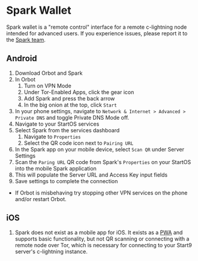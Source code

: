 # Spark Wallet

Spark wallet is a "remote control" interface for a remote c-lightning node intended for advanced users. If you experience issues, please report it to the [Spark team](https://github.com/shesek/spark-wallet/issues).

## Android

1. Download Orbot and Spark
1. In Orbot
    1. Turn on VPN Mode
    1. Under Tor-Enabled Apps, click the gear icon
    1. Add Spark and press the back arrow
    1. In the big onion at the top, click `Start`
1. In your phone settings, navigate to `Network & Internet > Advanced > Private DNS` and toggle Private DNS Mode off. 
1. Navigate to your StartOS services
1. Select Spark from the services dashboard
    1. Navigate to `Properties`
    1. Select the QR code icon next to `Pairing URL`
1. In the Spark app on your mobile device, select `Scan QR` under Server Settings
1. Scan the `Paring URL` QR code from Spark's `Properties` on your StartOS into the mobile Spark application
1. This will populate the Server URL and Access Key input fields
1. Save settings to complete the connection

* If Orbot is misbehaving try stopping other VPN services on the phone and/or restart Orbot.

## iOS

1. Spark does not exist as a mobile app for iOS. It exists as a [PWA](https://github.com/shesek/spark-wallet#progressive-web-app) and supports basic functionality, but not QR scanning or connecting with a remote node over Tor, which is necessary for connecting to your Start9 server's c-lightning instance. 
